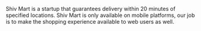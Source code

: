 Shiv Mart is a startup that guarantees delivery within 20 minutes of specified locations. Shiv Mart is only available on mobile platforms, our job is to make the shopping experience available to web users as well.
